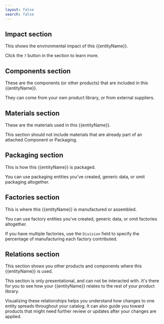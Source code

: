 ```yaml
---
layout: false
search: false
---
```


<script setup>
import { ref, onMounted } from 'vue'
import { useData } from 'vitepress'
import MinidocStyles from './MinidocStyles.vue'
const { site, frontmatter } = useData()

const entityName = ref('')

onMounted(() => {
  const params = new URLSearchParams(window.location.search);
  entityName.value = params.get('entity') || 'product';
});
</script>

<div id="see-impact-section">

## Impact section

This shows the environmental impact of this {{entityName}}.

Click the `?` button in the section to learn more.

</div>



<div id="add-components-section">

## Components section

These are the components (or other products) that are included in this {{entityName}}.

They can come from your own product library, or from external suppliers.

</div>


<div id="add-materials-section">

## Materials section

These are the materials used in this {{entityName}}.

This section should not include materials that are already part of an attached Component or Packaging.

</div>


<div id="add-packaging-section">

## Packaging section

This is how this {{entityName}} is packaged.

You can use packaging entities you've created, generic data, or omit packaging altogether.

</div>

<div id="add-factories-section">

## Factories section

This is where this {{entityName}} is manufactured or assembled.

You can use factory entities you've created, generic data, or omit factories altogether.

If you have multiple factories, use the `Division` field to specify the percentage of manufacturing each factory contributed.
</div>


<div id="see-relations-section">

## Relations section

This section shows you other products and components where this {{entityName}} is used.

This section is only presentational, and can not be interacted with. It's there for you to see how your {{entityName}} relates to the rest of your product library.

Visualizing these relationships helps you understand how changes to one entity spreads throughout your catalog. It can also guide you toward products that might need further review or updates after your changes are applied.

</div>